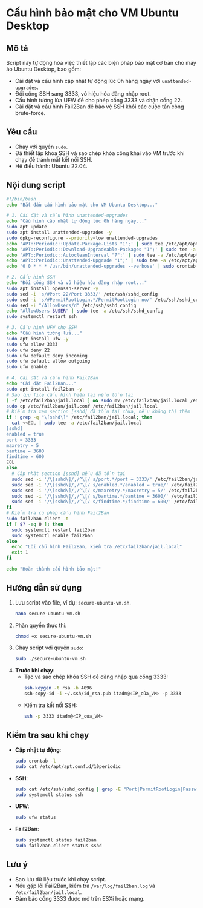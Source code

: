 # Cấu hình bảo mật cho VM Ubuntu Desktop

## Mô tả
Script này tự động hóa việc thiết lập các biện pháp bảo mật cơ bản cho máy ảo Ubuntu Desktop, bao gồm:
- Cài đặt và cấu hình cập nhật tự động lúc 0h hàng ngày với `unattended-upgrades`.
- Đổi cổng SSH sang 3333, vô hiệu hóa đăng nhập root.
- Cấu hình tường lửa UFW để cho phép cổng 3333 và chặn cổng 22.
- Cài đặt và cấu hình Fail2Ban để bảo vệ SSH khỏi các cuộc tấn công brute-force.

## Yêu cầu
- Chạy với quyền `sudo`.
- Đã thiết lập khóa SSH và sao chép khóa công khai vào VM trước khi chạy để tránh mất kết nối SSH.
- Hệ điều hành: Ubuntu 22.04.

## Nội dung script

```bash
#!/bin/bash
echo "Bắt đầu cấu hình bảo mật cho VM Ubuntu Desktop..."

# 1. Cài đặt và cấu hình unattended-upgrades
echo "Cấu hình cập nhật tự động lúc 0h hàng ngày..."
sudo apt update
sudo apt install unattended-upgrades -y
sudo dpkg-reconfigure --priority=low unattended-upgrades
echo 'APT::Periodic::Update-Package-Lists "1";' | sudo tee /etc/apt/apt.conf.d/10periodic
echo 'APT::Periodic::Download-Upgradeable-Packages "1";' | sudo tee -a /etc/apt/apt.conf.d/10periodic
echo 'APT::Periodic::AutocleanInterval "7";' | sudo tee -a /etc/apt/apt.conf.d/10periodic
echo 'APT::Periodic::Unattended-Upgrade "1";' | sudo tee -a /etc/apt/apt.conf.d/10periodic
echo '0 0 * * * /usr/bin/unattended-upgrades --verbose' | sudo crontab -

# 2. Cấu hình SSH
echo "Đổi cổng SSH và vô hiệu hóa đăng nhập root..."
sudo apt install openssh-server -y
sudo sed -i 's/#Port 22/Port 3333/' /etc/ssh/sshd_config
sudo sed -i 's/#PermitRootLogin.*/PermitRootLogin no/' /etc/ssh/sshd_config
sudo sed -i "/AllowUsers/d" /etc/ssh/sshd_config
echo "AllowUsers $USER" | sudo tee -a /etc/ssh/sshd_config
sudo systemctl restart ssh

# 3. Cấu hình UFW cho SSH
echo "Cấu hình tường lửa..."
sudo apt install ufw -y
sudo ufw allow 3333
sudo ufw deny 22
sudo ufw default deny incoming
sudo ufw default allow outgoing
sudo ufw enable

# 4. Cài đặt và cấu hình Fail2Ban
echo "Cài đặt Fail2Ban..."
sudo apt install fail2ban -y
# Sao lưu file cấu hình hiện tại nếu tồn tại
[ -f /etc/fail2ban/jail.local ] && sudo mv /etc/fail2ban/jail.local /etc/fail2ban/jail.local.bak
sudo cp /etc/fail2ban/jail.conf /etc/fail2ban/jail.local
# Kiểm tra xem section [sshd] đã tồn tại chưa, nếu không thì thêm
if ! grep -q "\[sshd\]" /etc/fail2ban/jail.local; then
  cat <<EOL | sudo tee -a /etc/fail2ban/jail.local
[sshd]
enabled = true
port = 3333
maxretry = 5
bantime = 3600
findtime = 600
EOL
else
  # Cập nhật section [sshd] nếu đã tồn tại
  sudo sed -i '/\[sshd\]/,/^\[/ s/port.*/port = 3333/' /etc/fail2ban/jail.local
  sudo sed -i '/\[sshd\]/,/^\[/ s/enabled.*/enabled = true/' /etc/fail2ban/jail.local
  sudo sed -i '/\[sshd\]/,/^\[/ s/maxretry.*/maxretry = 5/' /etc/fail2ban/jail.local
  sudo sed -i '/\[sshd\]/,/^\[/ s/bantime.*/bantime = 3600/' /etc/fail2ban/jail.local
  sudo sed -i '/\[sshd\]/,/^\[/ s/findtime.*/findtime = 600/' /etc/fail2ban/jail.local
fi
# Kiểm tra cú pháp cấu hình Fail2Ban
sudo fail2ban-client -t
if [ $? -eq 0 ]; then
  sudo systemctl restart fail2ban
  sudo systemctl enable fail2ban
else
  echo "Lỗi cấu hình Fail2Ban, kiểm tra /etc/fail2ban/jail.local"
  exit 1
fi

echo "Hoàn thành cấu hình bảo mật!"
```

## Hướng dẫn sử dụng
1. Lưu script vào file, ví dụ: `secure-ubuntu-vm.sh`.
   ```bash
   nano secure-ubuntu-vm.sh
   ```
2. Phân quyền thực thi:
   ```bash
   chmod +x secure-ubuntu-vm.sh
   ```
3. Chạy script với quyền `sudo`:
   ```bash
   sudo ./secure-ubuntu-vm.sh
   ```
4. **Trước khi chạy**:
   - Tạo và sao chép khóa SSH để đăng nhập qua cổng 3333:
     ```bash
     ssh-keygen -t rsa -b 4096
     ssh-copy-id -i ~/.ssh/id_rsa.pub itadm@<IP_của_VM> -p 3333
     ```
   - Kiểm tra kết nối SSH:
     ```bash
     ssh -p 3333 itadm@<IP_của_VM>
     ```

## Kiểm tra sau khi chạy
- **Cập nhật tự động**:
  ```bash
  sudo crontab -l
  sudo cat /etc/apt/apt.conf.d/10periodic
  ```
- **SSH**:
  ```bash
  sudo cat /etc/ssh/sshd_config | grep -E "Port|PermitRootLogin|PasswordAuthentication|AllowUsers"
  sudo systemctl status ssh
  ```
- **UFW**:
  ```bash
  sudo ufw status
  ```
- **Fail2Ban**:
  ```bash
  sudo systemctl status fail2ban
  sudo fail2ban-client status sshd
  ```

## Lưu ý
- Sao lưu dữ liệu trước khi chạy script.
- Nếu gặp lỗi Fail2Ban, kiểm tra `/var/log/fail2ban.log` và `/etc/fail2ban/jail.local`.
- Đảm bảo cổng 3333 được mở trên ESXi hoặc mạng.
